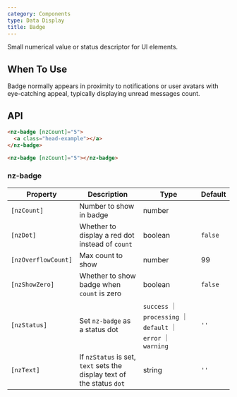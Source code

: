 ```yaml
---
category: Components
type: Data Display
title: Badge
---
```


Small numerical value or status descriptor for UI elements.

## When To Use

Badge normally appears in proximity to notifications or user avatars with eye-catching appeal, typically displaying unread messages count.

## API

```html
<nz-badge [nzCount]="5">
  <a class="head-example"></a>
</nz-badge>
```

```html
<nz-badge [nzCount]="5"></nz-badge>
```

### nz-badge

| Property | Description | Type | Default |
| -------- | ----------- | ---- | ------- |
| `[nzCount]` | Number to show in badge | number |  |
| `[nzDot]` | Whether to display a red dot instead of `count` | boolean | `false` |
| `[nzOverflowCount]` | Max count to show | number | 99 |
| `[nzShowZero]` | Whether to show badge when `count` is zero | boolean | `false` |
| `[nzStatus]` | Set `nz-badge` as a status dot | `success` ｜ `processing` ｜ `default` ｜ `error` ｜ `warning` | `''` |
| `[nzText]` | If `nzStatus` is set, `text` sets the display text of the status `dot` | string | `''` |
